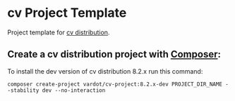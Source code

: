 # cv Project Template

Project template for [cv distribution](https://github.com/Vardot/cv-project).

## Create a cv distribution project with [Composer](https://getcomposer.org/download/):

To install the dev version of cv distribution 8.2.x run this command:
```
composer create-project vardot/cv-project:8.2.x-dev PROJECT_DIR_NAME --stability dev --no-interaction
```
